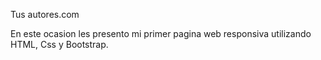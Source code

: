 Tus autores.com

En este ocasion les presento mi primer pagina web responsiva utilizando HTML, Css y Bootstrap.



